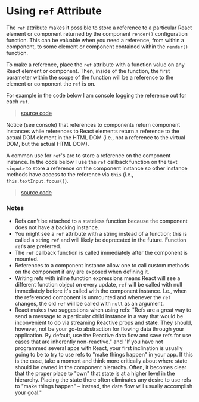 # Using `ref` Attribute

The `ref` attribute makes it possible to store a reference to a particular React element or component returned by the component `render()` configuration function. This can be valuable when you need a reference, from within a component, to some element or component contained within the `render()` function.

To make a reference, place the `ref` attribute with a function value on any React element or component. Then, inside of the function, the first parameter within the scope of the function will be a reference to the element or component the `ref` is on.

For example in the code below I am console logging the reference out for each `ref`.

> [source code](https://jsfiddle.net/codylindley/2oj6x0o6/#tabs=js,result,html,resources)

Notice (see console) that references to components return component instances while references to React elements return a reference to the actual DOM element in the HTML DOM (i.e., not a reference to the virtual DOM, but the actual HTML DOM).

A common use for `ref`'s are to store a reference on the component instance. In the code below I use the `ref` callback function on the text `<input>` to store a reference on the component instance so other instance methods have access to the reference via `this` (i.e., `this.textInput.focus()`).

> [source code](https://jsfiddle.net/codylindley/ttfh7mdh/#tabs=js,result,html,resources)

### Notes

* Refs can't be attached to a stateless function because the component does not have a backing instance.
* You might see a `ref` attribute with a string instead of a function; this is called a string `ref` and will likely be deprecated in the future. Function `ref`s are preferred.
* The `ref` callback function is called immediately after the component is mounted.
* References to a component instance allow one to call custom methods on the component if any are exposed when defining it.
* Writing refs with inline function expressions means React will see a different function object on every update, `ref` will be called with null immediately before it's called with the component instance. I.e., when the referenced component is unmounted and whenever the `ref` changes, the old `ref` will be called with `null` as an argument.
* React makes two suggestions when using refs: "Refs are a great way to send a message to a particular child instance in a way that would be inconvenient to do via streaming Reactive props and state. They should, however, not be your go-to abstraction for flowing data through your application. By default, use the Reactive data flow and save refs for use cases that are inherently non-reactive." and "If you have not programmed several apps with React, your first inclination is usually going to be to try to use refs to "make things happen" in your app. If this is the case, take a moment and think more critically about where state should be owned in the component hierarchy. Often, it becomes clear that the proper place to "own" that state is at a higher level in the hierarchy. Placing the state there often eliminates any desire to use refs to "make things happen" – instead, the data flow will usually accomplish your goal."
